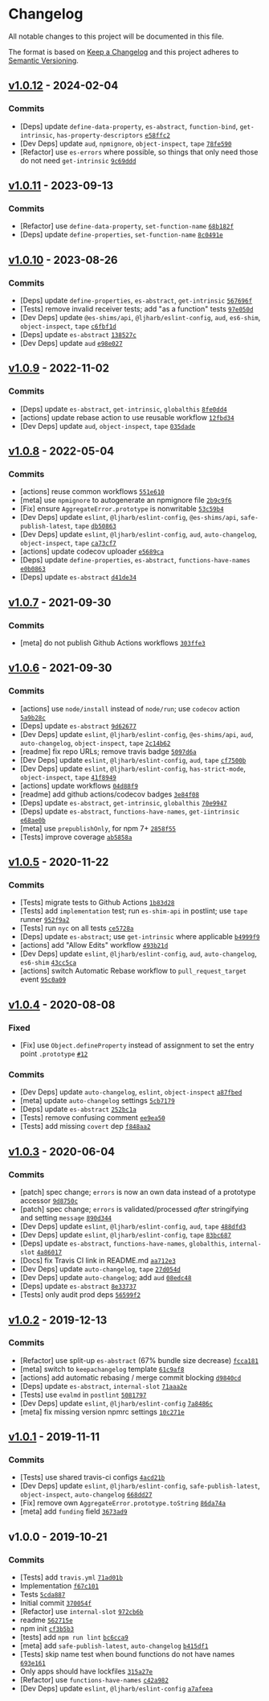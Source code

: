 # Changelog

All notable changes to this project will be documented in this file.

The format is based on [Keep a Changelog](https://keepachangelog.com/en/1.0.0/)
and this project adheres to [Semantic Versioning](https://semver.org/spec/v2.0.0.html).

## [v1.0.12](https://github.com/es-shims/AggregateError/compare/v1.0.11...v1.0.12) - 2024-02-04

### Commits

- [Deps] update `define-data-property`, `es-abstract`, `function-bind`, `get-intrinsic`, `has-property-descriptors` [`e58ffc2`](https://github.com/es-shims/AggregateError/commit/e58ffc2aeafd00632046a66d20f5f26a349821cf)
- [Dev Deps] update `aud`, `npmignore`, `object-inspect`, `tape` [`78fe590`](https://github.com/es-shims/AggregateError/commit/78fe590e8aab85afcad7d634433e98cc932e31b4)
- [Refactor] use `es-errors` where possible, so things that only need those do not need `get-intrinsic` [`9c69ddd`](https://github.com/es-shims/AggregateError/commit/9c69ddd0bb2848c28d72239c45be793d2a8a7694)

## [v1.0.11](https://github.com/es-shims/AggregateError/compare/v1.0.10...v1.0.11) - 2023-09-13

### Commits

- [Refactor] use `define-data-property`, `set-function-name` [`68b182f`](https://github.com/es-shims/AggregateError/commit/68b182f399b2522fedcdbc441f7efb4cd205bf5a)
- [Deps] update `define-properties`, `set-function-name` [`8c0491e`](https://github.com/es-shims/AggregateError/commit/8c0491e73bd6adcd83e2833784b54ec1225f5e31)

## [v1.0.10](https://github.com/es-shims/AggregateError/compare/v1.0.9...v1.0.10) - 2023-08-26

### Commits

- [Deps] update `define-properties`, `es-abstract`, `get-intrinsic` [`567696f`](https://github.com/es-shims/AggregateError/commit/567696f56631c565c0af7937f9dde93d96e2914d)
- [Tests] remove invalid receiver tests; add "as a function" tests [`97e050d`](https://github.com/es-shims/AggregateError/commit/97e050d7b387cc57f8fd47c4768033c62f26535f)
- [Dev Deps] update `@es-shims/api`, `@ljharb/eslint-config`, `aud`, `es6-shim`, `object-inspect`, `tape` [`c6fbf1d`](https://github.com/es-shims/AggregateError/commit/c6fbf1dbafb8c5a6f96cd082079c113343451d71)
- [Deps] update `es-abstract` [`138527c`](https://github.com/es-shims/AggregateError/commit/138527c9d0b10beaf1732f4c3cc603ca095c29d8)
- [Dev Deps] update `aud` [`e98e027`](https://github.com/es-shims/AggregateError/commit/e98e0274a5e370eba5659fb6a6f1c8a3eb114bd9)

## [v1.0.9](https://github.com/es-shims/AggregateError/compare/v1.0.8...v1.0.9) - 2022-11-02

### Commits

- [Deps] update `es-abstract`, `get-intrinsic`, `globalthis` [`8fe0dd4`](https://github.com/es-shims/AggregateError/commit/8fe0dd490d9ce21b6a0ab67518d1b2320fe3c74b)
- [actions] update rebase action to use reusable workflow [`12fbd34`](https://github.com/es-shims/AggregateError/commit/12fbd341e3908b76294b1799b92c4c12fb876647)
- [Dev Deps] update `aud`, `object-inspect`, `tape` [`035dade`](https://github.com/es-shims/AggregateError/commit/035dade12d1a5fc62fb40b891b308b9c94f840cb)

## [v1.0.8](https://github.com/es-shims/AggregateError/compare/v1.0.7...v1.0.8) - 2022-05-04

### Commits

- [actions] reuse common workflows [`551e610`](https://github.com/es-shims/AggregateError/commit/551e6109bf7782949290c05f42d67ebea5de2bd8)
- [meta] use `npmignore` to autogenerate an npmignore file [`2b9c9f6`](https://github.com/es-shims/AggregateError/commit/2b9c9f6c214d176ec018279e651538c7709cb550)
- [Fix] ensure `AggregateError.prototype` is nonwritable [`53c59b4`](https://github.com/es-shims/AggregateError/commit/53c59b4f03480a2bfcae67530b15b857b06323f5)
- [Dev Deps] update `eslint`, `@ljharb/eslint-config`, `@es-shims/api`, `safe-publish-latest`, `tape` [`db50863`](https://github.com/es-shims/AggregateError/commit/db50863f715ae15f7fb00a3e745f018d719382b5)
- [Dev Deps] update `eslint`, `@ljharb/eslint-config`, `aud`, `auto-changelog`, `object-inspect`, `tape` [`ca73cf7`](https://github.com/es-shims/AggregateError/commit/ca73cf76f9795288be5f07d71afde77416cc6974)
- [actions] update codecov uploader [`e5689ca`](https://github.com/es-shims/AggregateError/commit/e5689ca9b5a4b6a452de8c1a2ac4392ca154b313)
- [Deps] update `define-properties`, `es-abstract`, `functions-have-names` [`e0b0863`](https://github.com/es-shims/AggregateError/commit/e0b08630cd432882b1689738a0ff684b8b574634)
- [Deps] update `es-abstract` [`d41de34`](https://github.com/es-shims/AggregateError/commit/d41de34a832d2905f89aada97066e23365b6d223)

## [v1.0.7](https://github.com/es-shims/AggregateError/compare/v1.0.6...v1.0.7) - 2021-09-30

### Commits

- [meta] do not publish Github Actions workflows [`303ffe3`](https://github.com/es-shims/AggregateError/commit/303ffe3b606e2c770f602c5ab1ea5692935a4ca8)

## [v1.0.6](https://github.com/es-shims/AggregateError/compare/v1.0.5...v1.0.6) - 2021-09-30

### Commits

- [actions] use `node/install` instead of `node/run`; use `codecov` action [`5a9b28c`](https://github.com/es-shims/AggregateError/commit/5a9b28ca0faadd38c069a2c929b8f10ed7b105c5)
- [Deps] update `es-abstract` [`9d62677`](https://github.com/es-shims/AggregateError/commit/9d626773706fbff8ca7708f9a29601963140222c)
- [Dev Deps] update `eslint`, `@ljharb/eslint-config`, `@es-shims/api`, `aud`, `auto-changelog`, `object-inspect`, `tape` [`2c14b62`](https://github.com/es-shims/AggregateError/commit/2c14b62eacaae76f619955fdfa37aaed91fccbac)
- [readme] fix repo URLs; remove travis badge [`5097d6a`](https://github.com/es-shims/AggregateError/commit/5097d6a3d326a654ab838edf0672c3e89c6abf32)
- [Dev Deps] update `eslint`, `@ljharb/eslint-config`, `aud`, `tape` [`cf7500b`](https://github.com/es-shims/AggregateError/commit/cf7500b762e0abce580f9b290d209d21ff0b9f00)
- [Dev Deps] update `eslint`, `@ljharb/eslint-config`, `has-strict-mode`, `object-inspect`, `tape` [`41f8949`](https://github.com/es-shims/AggregateError/commit/41f8949f96872a694d04fe7e9a9e2e28cace1367)
- [actions] update workflows [`04d88f9`](https://github.com/es-shims/AggregateError/commit/04d88f91142d5a0e22318a976927255677ed7f1f)
- [readme] add github actions/codecov badges [`3e84f08`](https://github.com/es-shims/AggregateError/commit/3e84f085283e718339768cecf789aa670805d14c)
- [Deps] update `es-abstract`, `get-intrinsic`, `globalthis` [`70e9947`](https://github.com/es-shims/AggregateError/commit/70e9947169a976680a9db0cfdd68b57088412bb2)
- [Deps] update `es-abstract`, `functions-have-names`, `get-iintrinsic` [`e68ae0b`](https://github.com/es-shims/AggregateError/commit/e68ae0b63a6afec14eda250df3b719e3dcdf4b6b)
- [meta] use `prepublishOnly`, for npm 7+ [`2858f55`](https://github.com/es-shims/AggregateError/commit/2858f55c31fa713f38249e8cd4e7ee5c75eac458)
- [Tests] improve coverage [`ab5858a`](https://github.com/es-shims/AggregateError/commit/ab5858ac4c1191bb68b987e7a31221ea1c517cf1)

## [v1.0.5](https://github.com/es-shims/AggregateError/compare/v1.0.4...v1.0.5) - 2020-11-22

### Commits

- [Tests] migrate tests to Github Actions [`1b83d28`](https://github.com/es-shims/AggregateError/commit/1b83d2853482d8aaa7529c663c34e476ed052bcd)
- [Tests] add `implementation` test; run `es-shim-api` in postlint; use `tape` runner [`952f9a2`](https://github.com/es-shims/AggregateError/commit/952f9a25698df829c356b8586c934f65d7afb19d)
- [Tests] run `nyc` on all tests [`ce5728a`](https://github.com/es-shims/AggregateError/commit/ce5728a4842374fb6349e3dcb11e56991d19fcb3)
- [Deps] update `es-abstract`; use `get-intrinsic` where applicable [`b4999f9`](https://github.com/es-shims/AggregateError/commit/b4999f935e98e3292c582d6ae538c7e5d326021a)
- [actions] add "Allow Edits" workflow [`493b21d`](https://github.com/es-shims/AggregateError/commit/493b21d1d103d38e2f017dcc86870373c60635ac)
- [Dev Deps] update `eslint`, `@ljharb/eslint-config`, `aud`, `auto-changelog`, `es6-shim` [`43cc5ca`](https://github.com/es-shims/AggregateError/commit/43cc5cae65010f5699cd650174f01550ea43fe28)
- [actions] switch Automatic Rebase workflow to `pull_request_target` event [`95c0a09`](https://github.com/es-shims/AggregateError/commit/95c0a09d1100eb5bd3a1d49c381df0e6ea052ab3)

## [v1.0.4](https://github.com/es-shims/AggregateError/compare/v1.0.3...v1.0.4) - 2020-08-08

### Fixed

- [Fix] use `Object.defineProperty` instead of assignment to set the entry point `.prototype` [`#12`](https://github.com/es-shims/AggregateError/issues/12)

### Commits

- [Dev Deps] update `auto-changelog`, `eslint`, `object-inspect` [`a87fbed`](https://github.com/es-shims/AggregateError/commit/a87fbede91105713a43f583f335d50888b2ac5e9)
- [meta] update `auto-changelog` settings [`5cb7179`](https://github.com/es-shims/AggregateError/commit/5cb7179de5eb8cecc750d6172838a05b4938a642)
- [Deps] update `es-abstract` [`252bc1a`](https://github.com/es-shims/AggregateError/commit/252bc1a75f273b03df953499fcfae0ff84371b4f)
- [Tests] remove confusing comment [`ee9ea50`](https://github.com/es-shims/AggregateError/commit/ee9ea50d8174240853ad092d7390e90aae55285c)
- [Tests] add missing `covert` dep [`f848aa2`](https://github.com/es-shims/AggregateError/commit/f848aa290ef98d907443e5d9e32dd9207ccf77a6)

## [v1.0.3](https://github.com/es-shims/AggregateError/compare/v1.0.2...v1.0.3) - 2020-06-04

### Commits

- [patch] spec change; `errors` is now an own data instead of a prototype accessor [`9d8750c`](https://github.com/es-shims/AggregateError/commit/9d8750c6c3028bfd8aa11efb130448d3fc7b22a5)
- [patch] spec change; `errors` is validated/processed *after* stringifying and setting `message` [`890d344`](https://github.com/es-shims/AggregateError/commit/890d3445748f94b184522467b2285295bb9c2292)
- [Dev Deps] update `eslint`, `@ljharb/eslint-config`, `aud`, `tape` [`488dfd3`](https://github.com/es-shims/AggregateError/commit/488dfd381d93ccea6c06fe08db1d1b5a65d2f6f6)
- [Dev Deps] update `eslint`, `@ljharb/eslint-config`, `tape` [`83bc687`](https://github.com/es-shims/AggregateError/commit/83bc6872f10755a88bbb2b0761f38e9f0354f46e)
- [Deps] update `es-abstract`, `functions-have-names`, `globalthis`, `internal-slot` [`4a86017`](https://github.com/es-shims/AggregateError/commit/4a8601721996b24f3ab41fdac691b5d77ce1343b)
- [Docs] fix Travis CI link in README.md [`aa712e3`](https://github.com/es-shims/AggregateError/commit/aa712e3d18f12ec7b9f6b5f5dd087d13fd8158bd)
- [Dev Deps] update `auto-changelog`, `tape` [`27d054d`](https://github.com/es-shims/AggregateError/commit/27d054d2f585dff8f41bc104295ba104d3d6cdef)
- [Dev Deps] update `auto-changelog`; add `aud` [`08edc48`](https://github.com/es-shims/AggregateError/commit/08edc48a4445701c974df5e8ed7d33dcd538c8d0)
- [Deps] update `es-abstract` [`8e33737`](https://github.com/es-shims/AggregateError/commit/8e3373707b3f30e9847ca8d96623cdba170c67d3)
- [Tests] only audit prod deps [`56599f2`](https://github.com/es-shims/AggregateError/commit/56599f226b062fb6e0df1ccf96ade0b03060423e)

## [v1.0.2](https://github.com/es-shims/AggregateError/compare/v1.0.1...v1.0.2) - 2019-12-13

### Commits

- [Refactor] use split-up `es-abstract` (67% bundle size decrease) [`fcca181`](https://github.com/es-shims/AggregateError/commit/fcca18198dc96c7a9bff4350a059aef1abd75455)
- [meta] switch to `keepachangelog` template [`61c9af8`](https://github.com/es-shims/AggregateError/commit/61c9af83bc6520df306ed84fcb3030ba8c95ae25)
- [actions] add automatic rebasing / merge commit blocking [`d9840cd`](https://github.com/es-shims/AggregateError/commit/d9840cda4e863c64fe0419449f6c78200fd8d0e0)
- [Deps] update `es-abstract`, `internal-slot` [`71aaa2e`](https://github.com/es-shims/AggregateError/commit/71aaa2e139c92f2d61c13c40322140c9b792f29d)
- [Tests] use `evalmd` in `postlint` [`5081797`](https://github.com/es-shims/AggregateError/commit/5081797a51e3f4206abe00e28c7238623cd07aec)
- [Dev Deps] update `eslint`, `@ljharb/eslint-config` [`7a8486c`](https://github.com/es-shims/AggregateError/commit/7a8486ccdb5fcfff866206bf5125fd21bbbb113a)
- [meta] fix missing version npmrc settings [`10c271e`](https://github.com/es-shims/AggregateError/commit/10c271e739e58b39725c46100ef03930d8c28140)

## [v1.0.1](https://github.com/es-shims/AggregateError/compare/v1.0.0...v1.0.1) - 2019-11-11

### Commits

- [Tests] use shared travis-ci configs [`4acd21b`](https://github.com/es-shims/AggregateError/commit/4acd21bd73c36b1d88b5fc4b01597917765ba0a0)
- [Dev Deps] update `eslint`, `@ljharb/eslint-config`, `safe-publish-latest`, `object-inspect`, `auto-changelog` [`668dd27`](https://github.com/es-shims/AggregateError/commit/668dd27d0c21ba635dadc6209c927add75e391f6)
- [Fix] remove own `AggregateError.prototype.toString` [`86da74a`](https://github.com/es-shims/AggregateError/commit/86da74aaa38d003bbb04ffb52305cf8093229dcf)
- [meta] add `funding` field [`3673ad9`](https://github.com/es-shims/AggregateError/commit/3673ad97a2d5edf12a980f958cb1d292dc9c3b3c)

## v1.0.0 - 2019-10-21

### Commits

- [Tests] add `travis.yml` [`71ad01b`](https://github.com/es-shims/AggregateError/commit/71ad01b0ff6b7fa43ae0b8bc8dd3215761ae4eee)
- Implementation [`f67c101`](https://github.com/es-shims/AggregateError/commit/f67c101ae888925375d421ffabff856e333f322d)
- Tests [`5cda887`](https://github.com/es-shims/AggregateError/commit/5cda88785e6676f7bf7e152da4ae1ccf3d3a717e)
- Initial commit [`370054f`](https://github.com/es-shims/AggregateError/commit/370054f028af45fb43c763993772ebe270a49f80)
- [Refactor] use `internal-slot` [`972cb6b`](https://github.com/es-shims/AggregateError/commit/972cb6b558ad0246ac6ba837cfd6f407c4b1138d)
- readme [`562715e`](https://github.com/es-shims/AggregateError/commit/562715e80a2af2a35d8768149d699e752f123224)
- npm init [`cf3b5b3`](https://github.com/es-shims/AggregateError/commit/cf3b5b3aedaa1c3eaa530c4e81895df2344369cd)
- [tests] add `npm run lint` [`bc6cca9`](https://github.com/es-shims/AggregateError/commit/bc6cca9d43507fa4da7b44680e27924dd2798eec)
- [meta] add `safe-publish-latest`, `auto-changelog` [`b415df1`](https://github.com/es-shims/AggregateError/commit/b415df102b94d59f46b2131ce20a95d2ec8e6355)
- [Tests] skip name test when bound functions do not have names [`693e161`](https://github.com/es-shims/AggregateError/commit/693e161fd7d9f6667dee3ab32933910c21126b83)
- Only apps should have lockfiles [`315a27e`](https://github.com/es-shims/AggregateError/commit/315a27e68bbbfdb4dd0435305f3e772f185f22d7)
- [Refactor] use `functions-have-names` [`c42a982`](https://github.com/es-shims/AggregateError/commit/c42a982cb873dd4bb796aee9337e7cb8986e2f69)
- [Dev Deps] update `eslint`, `@ljharb/eslint-config` [`a7afeea`](https://github.com/es-shims/AggregateError/commit/a7afeead419514b9c6f9fd816a09d95c22b5a502)
